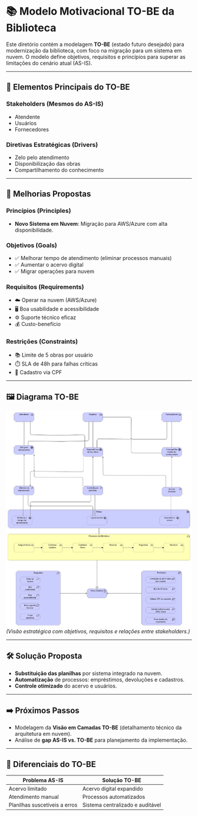 # 📚 Modelo Motivacional TO-BE da Biblioteca

Este diretório contém a modelagem **TO-BE** (estado futuro desejado) para modernização da biblioteca, com foco na migração para um sistema em nuvem. O modelo define objetivos, requisitos e princípios para superar as limitações do cenário atual (AS-IS).

---

## 🎯 **Elementos Principais do TO-BE**

### **Stakeholders (Mesmos do AS-IS)**
- Atendente
- Usuários
- Fornecedores

### **Diretivas Estratégicas (Drivers)**
- Zelo pelo atendimento  
- Disponibilização das obras  
- Compartilhamento do conhecimento  

---

## 🔄 **Melhorias Propostas**

### **Princípios (Principles)**
- **Novo Sistema em Nuvem**: Migração para AWS/Azure com alta disponibilidade.

### **Objetivos (Goals)**
- ✅ Melhorar tempo de atendimento (eliminar processos manuais)  
- ✅ Aumentar o acervo digital  
- ✅ Migrar operações para nuvem  

### **Requisitos (Requirements)**
- ☁️ Operar na nuvem (AWS/Azure)  
- 🖥️ Boa usabilidade e acessibilidade  
- ⚙️ Suporte técnico eficaz  
- 💰 Custo-benefício  

### **Restrições (Constraints)**
- 📚 Limite de 5 obras por usuário  
- ⏱️ SLA de 48h para falhas críticas  
- 🔐 Cadastro via CPF  

---

## 🖼️ **Diagrama TO-BE**
![Modelo Motivacional TO-BE](assets/Motivacional%20TO-BE.jpg)  
*(Visão estratégica com objetivos, requisitos e relações entre stakeholders.)*

---

## 🛠️ **Solução Proposta**
- **Substituição das planilhas** por sistema integrado na nuvem.  
- **Automatização** de processos: empréstimos, devoluções e cadastros.  
- **Controle otimizado** do acervo e usuários.  

---

## ➡️ **Próximos Passos**
- Modelagem da **Visão em Camadas TO-BE** (detalhamento técnico da arquitetura em nuvem).  
- Análise de **gap AS-IS vs. TO-BE** para planejamento da implementação.  

---

## 📌 **Diferenciais do TO-BE**
| Problema AS-IS | Solução TO-BE |
|----------------|---------------|
| Acervo limitado | Acervo digital expandido |
| Atendimento manual | Processos automatizados |
| Planilhas suscetíveis a erros | Sistema centralizado e auditável |

